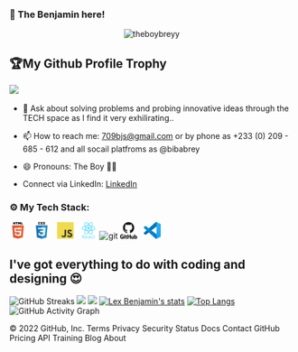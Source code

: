 ### 👋 The Benjamin here!
<p align="center"> <img src="https://komarev.com/ghpvc/?username=theboybreyy&label=Profile%20views&color=e91e63&style=flat" alt="theboybreyy" /> </p>
<h2>🏆My Github Profile Trophy</h2>
<img width=800 src="https://github-profile-trophy.vercel.app/?username=theboybreyy&column=8&theme=gruvbox&no-frame=false"/>


- 💬 Ask  about solving problems and probing innovative ideas through the TECH space as I find it very exhilirating..
- 📫 How to reach me: 709bjs@gmail.com or by phone as +233 (0) 209 - 685 - 612 and all socail platfroms as @bibabrey
- 😄 Pronouns: The Boy 💢🤑

- Connect via LinkedIn: <a href = "https://www.linkedin.com/in/alex-benjamin-essilfie-7b9985230/" target = "_blank">LinkedIn</a>
<h3 align="left">⚙ My Tech Stack:</h3>

<p align="left">
<!-- <img src="https://raw.githubusercontent.com/devicons/devicon/master/icons/python/python-original.svg" alt="python" width="30" >&nbsp;&nbsp; -->
<!-- <img src="images/Qt.png" alt="PyQt" width="30" />&nbsp;&nbsp; -->
<!-- <img src="https://raw.githubusercontent.com/devicons/devicon/master/icons/mysql/mysql-original-wordmark.svg" alt="mysql" width="30" >&nbsp;&nbsp; -->
<!-- <img src="https://raw.githubusercontent.com/github/explore/2d218e3aa252dc90eef269b34eeec1fbd15dc07e/topics/sqlite/sqlite.png" alt="SQLite" width="30" >&nbsp;&nbsp; -->
<img src="https://raw.githubusercontent.com/devicons/devicon/master/icons/html5/html5-original-wordmark.svg" alt="html5" width="30" >&nbsp;&nbsp; 
<img src="https://raw.githubusercontent.com/devicons/devicon/master/icons/css3/css3-original-wordmark.svg" alt="css3" width="30" >&nbsp;&nbsp; 
<!-- <img src="https://raw.githubusercontent.com/devicons/devicon/master/icons/sass/sass-original.svg" alt="Sass" width="30" >&nbsp;&nbsp;  -->
<!-- <img src="./images/SC-logo.jpg" alt="Styled Components" width="30" >&nbsp;&nbsp;  -->
<img src="https://raw.githubusercontent.com/devicons/devicon/master/icons/javascript/javascript-original.svg" alt="javascript" width="30" >&nbsp;&nbsp; 
<img src="https://raw.githubusercontent.com/devicons/devicon/master/icons/react/react-original-wordmark.svg" alt="react" width="30"/> 
<img src="https://www.vectorlogo.zone/logos/git-scm/git-scm-icon.svg" alt="git" width="30" > 
<img src="https://raw.githubusercontent.com/devicons/devicon/master/icons/github/github-original-wordmark.svg" alt="mysql" width="30" >&nbsp;&nbsp;
<img src="https://raw.githubusercontent.com/github/explore/80688e429a7d4ef2fca1e82350fe8e3517d3494d/topics/visual-studio-code/visual-studio-code.png" alt="Visual Studio Code" width="30" >
</p>


## **I've got everything to do with coding and designing 😍**
![GitHub Streaks](http://github-readme-streak-stats.herokuapp.com?user=theboybreyy&theme=dracula&hide_border=true)
![](https://github-profile-summary-cards.vercel.app/api/cards/profile-details?username=theboybreyy&theme=github_dark)
![](https://github-profile-summary-cards.vercel.app/api/cards/most-commit-language?username=theboybreyy&theme=github_dark)
[![Lex Benjamin's stats](https://github-readme-stats.vercel.app/api?username=theboybreyy&show_icons=true&theme=github_dark)](https://github.com/theboybreyy)
[![Top Langs](https://github-readme-stats.vercel.app/api/top-langs/?username=theboybreyy&layout=compact&langs_count=10&theme=github_dark&hide_border=true&count-private=true)](https://github.com/theboybreyy)
![GitHub Activity Graph](https://activity-graph.herokuapp.com/graph?username=theboybreyy&theme=dracula)  

<!-- éxplore Showcase -->


 
© 2022 GitHub, Inc.
Terms
Privacy
Security
Status
Docs
Contact GitHub
Pricing
API
Training
Blog
About
